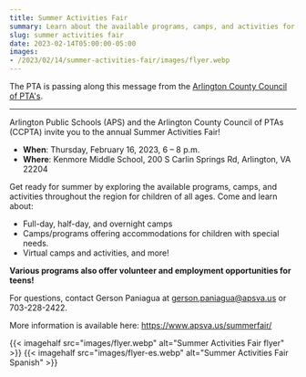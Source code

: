 ```yaml
--- 
title: Summer Activities Fair
summary: Learn about the available programs, camps, and activities for this summer at Kenmore Middle School this Thursday, February 16.
slug: summer activities fair
date: 2023-02-14T05:00:00-05:00
images: 
- /2023/02/14/summer-activities-fair/images/flyer.webp
---
```


The PTA is passing along this message from the [Arlington County Council of PTA's](https://www.arlingtonccpta.org/).

---

Arlington Public Schools (APS) and the Arlington County Council of PTAs (CCPTA) invite you to the annual Summer Activities Fair!

- **When**: Thursday, February 16, 2023, 6 – 8 p.m.
- **Where**: Kenmore Middle School, 200 S Carlin Springs Rd, Arlington, VA 22204

Get ready for summer by exploring the available programs, camps, and activities throughout the region for children of all ages. Come and learn about:

- Full-day, half-day, and overnight camps
- Camps/programs offering accommodations for children with special needs.
- Virtual camps and activities, and more!

**Various programs also offer volunteer and employment opportunities for teens!**

For questions, contact Gerson Paniagua at [gerson.paniagua@apsva.us](mailto:daryl.johnson@apsva.us) or 703-228-2422.

More information is available here: https://www.apsva.us/summerfair/

{{< imagehalf src="images/flyer.webp" alt="Summer Activities Fair flyer" >}}
{{< imagehalf src="images/flyer-es.webp" alt="Summer Activities Fair Spanish" >}}